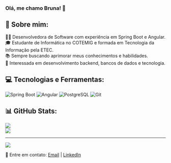 ### Olá, me chamo Bruna! 👋

## 📌 Sobre mim:
👩‍💻 Desenvolvedora de Software com experiência em Spring Boot e Angular.<br>
🎓 Estudante de Informática no COTEMIG e formada em Tecnologia da Informação pela ETEC.<br>
📚 Sempre buscando aprimorar meus conhecimentos e habilidades.<br>
🌱 Interessada em desenvolvimento backend, bancos de dados e tecnologia.

## 💻 Tecnologias e Ferramentas:

![Spring Boot](https://img.shields.io/badge/Spring%20Boot-%236DB33F.svg?style=for-the-badge&logo=spring-boot&logoColor=white)
![Angular](https://img.shields.io/badge/Angular-%23DD0031.svg?style=for-the-badge&logo=angular&logoColor=white)
![PostgreSQL](https://img.shields.io/badge/PostgreSQL-%23336791.svg?style=for-the-badge&logo=postgresql&logoColor=white)
![Git](https://img.shields.io/badge/Git-%23F05033.svg?style=for-the-badge&logo=git&logoColor=white)

## 📊 GitHub Stats:
![](https://github-readme-stats.vercel.app/api/top-langs/?username=vulpixdev&theme=gruvbox&hide_border=false&include_all_commits=false&count_private=false&layout=compact) <br>
![](https://github-readme-stats.vercel.app/api?username=vulpixdev&theme=gruvbox&hide_border=false&include_all_commits=false&count_private=false)

---
[![](https://visitcount.itsvg.in/api?id=seu-usuario&icon=0&color=0)](https://visitcount.itsvg.in)

📩 Entre em contato: [Email](mailto:brunahoffmann@outlook.com) | [LinkedIn](https://www.linkedin.com/in/bruna-d-hoffmann-7416412b6)

